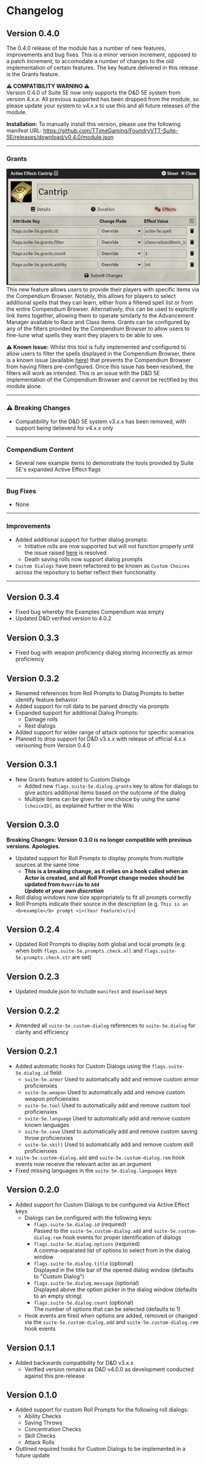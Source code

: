 # Changelog

## Version 0.4.0
The 0.4.0 release of the module has a number of new features, improvements and bug fixes. This is a minor version increment, opposed to a patch increment, to accomodate a number of changes to the old implementation of certain features. The key feature delivered in this release is the Grants feature.

**⚠️ COMPATIBILITY WARNING ⚠️**  
Version 0.4.0 of Suite 5E now only supports the D&D 5E system from version 4.x.x. All previous supported has been dropped from the module, so please update your system to v4.x.x to use this and all future releases of the module.

**Installation:** To manually install this version, please use the following manifest URL:
https://github.com/TTimeGaming/FoundryVTT-Suite-5E/releases/download/v0.4.0/module.json

---

### Grants
![Grants Feature Active Effect screen](./assets/grants.png "Active Effect: Grants Feature")  
This new feature allows users to provide their players with specific items via the Compendium Browser. Notably, this allows for players to select additional spells that they can learn, either from a filtered spell list or from the entire Compendium Browser. Alternatively, this can be used to explicitly link items together, allowing them to operate similarly to the Advancement Manager available to Race and Class items. Grants can be configured by any of the filters provided by the Compendium Browser to allow users to fine-tune what spells they want they players to be able to see.  

**⚠️ Known Issue:** Whilst this tool is fully implemented and configured to allow users to filter the spells displayed in the Compendium Browser, there is a known issue (available [here](https://github.com/foundryvtt/dnd5e/issues/4398)) that prevents the Compendium Browser from having filters pre-configured. Once this issue has been resolved, the filters will work as intended. This is an issue with the D&D 5E implementation of the Compendium Browser and cannot be rectified by this module alone.

---

### ⚠️ Breaking Changes
- Compatibility for the D&D 5E system v3.x.x has been removed, with support being delieverd for v4.x.x only

---

### Compendium Content
- Several new example items to demonstrate the tools provided by Suite 5E's expanded Active Effect flags

---

### Bug Fixes
- None

---

### Improvements
- Added additional support for further dialog prompts:
    - Initiative rolls are now supported but will not function properly until the issue raised [here](https://github.com/foundryvtt/dnd5e/issues/4399) is resolved
    - Death saving rolls now support dialog prompts
- `Custom Dialogs` have been refactored to be known as `Custom Choices` across the repository to better reflect their functionality

---

## Version 0.3.4
- Fixed bug whereby the Examples Compendium was empty
- Updated D&D verified version to 4.0.2

## Version 0.3.3
- Fixed bug with weapon proficiency dialog storing incorrectly as armor proficiency

## Version 0.3.2
- Renamed references from Roll Prompts to Dialog Prompts to better identify feature behavior
- Added support for roll data to be parsed directly via prompts
- Expanded support for additional Dialog Prompts:
    - Damage rolls
    - Rest dialogs
- Added support for wider range of attack options for specific scenarios
- Planned to drop support for D&D v3.x.x with release of official 4.x.x verisoning from Version 0.4.0

## Version 0.3.1
- New Grants feature added to Custom Dialogs
    - Added new `flags.suite-5e.dialog.grants` key to allow for dialogs to give actors additional items based on the outcome of the dialog
    - Multiple items can be given for one choice by using the same `[choiceID]`, as explained further in the Wiki

## Version 0.3.0
**Breaking Changes: Version 0.3.0 is no longer compatible with previous versions. Apologies.**
- Updated support for Roll Prompts to display prompts from multiple sources at the same time
    - **This is a breaking change, as it relies on a hook called when an Actor is created, and all Roll Prompt change modes should be updated from `Override` to `Add`**  
    ***Update at your own discretion***
- Roll dialog windows now size appropriately to fit all prompts correctly
- Roll Prompts indicate their source in the description (e.g. `This is an <b>example</b> prompt <i>(Your Feature)</i>`)

## Version 0.2.4
- Updated Roll Prompts to display both global and local prompts (e.g. when both `flags.suite-5e.prompts.check.all` and `flags.suite-5e.prompts.check.str` are set)

## Version 0.2.3
- Updated module.json to include `manifest` and `download` keys

## Version 0.2.2
- Amended all `suite-5e.custom-dialog` references to `suite-5e.dialog` for clarity and efficiency

## Version 0.2.1
- Added automatic hooks for Custom Dialogs using the `flags.suite-5e.dialog.id` field:
    - `suite-5e.armor` Used to automatically add and remove custom armor proficienxies
    - `suite-5e.weapon` Used to automatically add and remove custom weapon proficienxies
    - `suite-5e.tool` Used to automatically add and remove custom tool proficienxies
    - `suite-5e.language` Used to automatically add and remove custom known languages
    - `suite-5e.save` Used to automatically add and remove custom saving throw proficienxies
    - `suite-5e.skill` Used to automatically add and remove custom skill proficienxies
- `suite-5e.custom-dialog.add` and `suite-5e.custom-dialog.rem` hook events now receive the relevant actor as an argument
- Fixed missing languages in the `suite-5e.dialog.languages` keys

## Version 0.2.0
- Added support for Custom Dialogs to be configured via Active Effect keys
    - Dialogs can be configured with the following keys:
        - `flags.suite-5e.dialog.id` (required)  
        Passed to the `suite-5e.custom-dialog.add` and `suite-5e.custom-dialog.rem` hook events for proper identification of dialogs
        - `flags.suite-5e.dialog.options` (required)  
        A comma-separated list of options to select from in the dialog window
        - `flags.suite-5e.dialog.title` (optional)  
        Displayed in the title bar of the opened dialog window (defaults to "Custom Dialog")
        - `flags.suite-5e.dialog.message` (optional)  
        Displayed above the option picker in the dialog window (defaults to an empty string)
        - `flags.suite-5e.dialog.count` (optional)  
        The number of options that can be selected (defaults to 1)
    - Hook events are fired when options are added, removed or changed via the `suite-5e.custom-dialog.add` and `suite-5e.custom-dialog.rem` hook events

## Version 0.1.1
- Added backwards compatibility for D&D v3.x.x
    - Verified version remains as D&D v4.0.0 as development conducted against this pre-release

## Version 0.1.0
- Added support for custom Roll Prompts for the following roll dialogs:
    - Ability Checks
    - Saving Throws
    - Concentration Checks
    - Skill Checks
    - Attack Rolls
- Outlined required hooks for Custom Dialogs to be implemented in a future update
